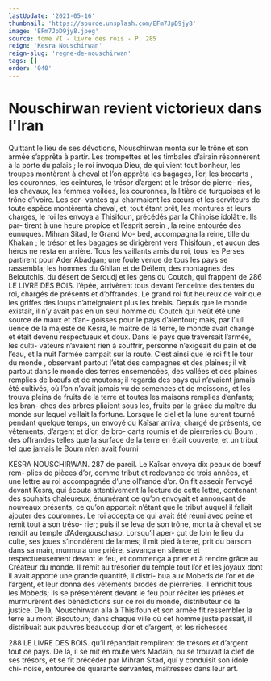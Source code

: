 ```yaml
---
lastUpdate: '2021-05-16'
thumbnail: 'https://source.unsplash.com/EFm7JpD9jy8'
image: 'EFm7JpD9jy8.jpeg'
source: tome VI - livre des rois - P. 285
reign: 'Kesra Nouschirwan'
reign-slug: 'regne-de-nouschirwan'
tags: []
order: '040'
---
```


# Nouschirwan revient victorieux dans l'Iran

Quittant le lieu de ses dévotions, Nouschirwan monta sur le trône et son armée s’apprêta à partir.
Les trompettes et les timbales d’airain résonnèrent à
la porte du palais ; le roi invoqua Dieu, de qui vient tout bonheur, les troupes montèrent à cheval et l’on apprêta les bagages, l’or, les brocarts , les couronnes,
les ceintures, le trésor d’argent et le trésor de pierre-
ries, les chevaux, les femmes voilées, les couronnes,
la litière de turquoises et le trône d’ivoire. Les ser-
vantes qui charmaient les cœurs et les serviteurs de
toute espèce montèrentà cheval, et, tout étant prêt,
les montures et leurs charges, le roi les envoya a Thisifoun, précédés par la Chinoise idolâtre. Ils par-
tirent à une heure propice et l’esprit serein , la reine entourée des eunuques. Mihran Sitad, le Grand Mo- bed, accompagna la reine, tille du Khakan ; le trésor et les bagages se dirigèrent vers Thisifoun , et aucun des héros ne resta en arrière.
Tous les vaillants amis du roi, tous les Perses partirent pour Ader Abadgan; une foule venue de tous les pays se rassembla; les hommes du Ghilan et de Deïlem, des montagnes des Beloutchis, du désert
de Seroudj et les gens du Coutch, qui frappent de
286 LE LIVRE DES BOIS. l’épée, arrivèrent tous devant l’enceinte des tentes
du roi, chargés de présents et d’offrandes. Le grand
roi fut heureux de voir que les griffes des loups n’atteignaient plus les brebis. Depuis que le monde
existait, il n’y avait pas en un seul homme du Coutch qui n’eût été une source de maux et d’an-
goisses pour le pays d’alentour; mais, par l’iull uence de la majesté de Kesra, le maître de la terre, le monde avait changé et était devenu respectueux et doux. Dans le pays que traversait l’armée, les culti- vateurs n’avaient rien à souffrir, personne n’exigeait
du pain et de l’eau, et la nuit l’armée campait sur
la route. C’est ainsi que le roi fit le tour du monde , observant partout l’état des campagnes et des plaines;
il vit partout dans le monde des terres ensemencées, des vallées et des plaines remplies de bœufs et de moutons; il regarda des pays qui n’avaient jamais été cultivés, où l’on n’avait jamais vu de semences et
de moissons, et les trouva pleins de fruits de la terre et toutes les maisons remplies d’enfants; les bran- ches des arbres pliaient sous les, fruits par la grâce du maître du monde sur lequel veillait la fortune.
Lorsque le ciel et la lune eurent tourné pendant quelque temps, un envoyé du Kaîsar arriva, chargé
de présents, de vêtements, d’argent et d’or, de bro-
carts roumis et de pierreries du Boum , des offrandes telles que la surface de la terre en était couverte,
et un tribut tel que jamais le Boum n’en avait fourni

KESRA NOUSCHIRWAN. 287 de pareil. Le Kaîsar envoya dix peaux de bœuf rem-
plies de pièces d’or, comme tribut et redevance de trois années, et une lettre au roi accompagnée d’une oll’rande d’or. On fit asseoir l’envoyé devant Kesra,
qui écouta attentivement la lecture de cette lettre, contenant des souhaits chaleureux, énumérant ce qu’on envoyait et annonçant de nouveaux présents,
ce qu’on apportait n’étant que le tribut auquel il
fallait ajouter des couronnes. Le roi accepta ce qui avait été réuni avec peine et remit tout à son tréso-
rier; puis il se leva de son trône, monta à cheval et se rendit au temple d’Adergouschasp. Lorsqu’il aper-
çut de loin le lieu du culte, ses joues s’inondèrent
de larmes; il mit pied à terre, prit du barsom dans sa main, murmura une prière, s’avança en silence
et respectueusement devant le feu, et commença à prier et à rendre grâce au Créateur du monde. Il remit au trésorier du temple tout l’or et les joyaux dont il avait apporté une grande quantité, il distri- bua aux Mobeds de l’or et de l’argent, et leur donna des vêtements brodés de pierreries. ll enrichit tous les Mobeds; ils se présentèrent devant le feu pour réciter les prières et murmurèrent des bénédictions
sur ce roi du monde, distributeur de la justice. De là, Nouschirwan alla à Thisifoun et son armée fit ressembler la terre au mont Bisoutoun; dans chaque ville où cet homme juste passait, il distribuait aux pauvres beaucoup d’or et d’argent, et les richesses

288 LE LlVRE DES BOIS. qu’il répandait remplirent de trésors et d’argent
tout ce pays. De là, il se mit en route vers Madaïn, ou se trouvait la clef de ses trésors, et se fit précéder
par Mihran Sitad, qui y conduisit son idole chi-
noise, entourée de quarante servantes, maîtresses dans leur art.
